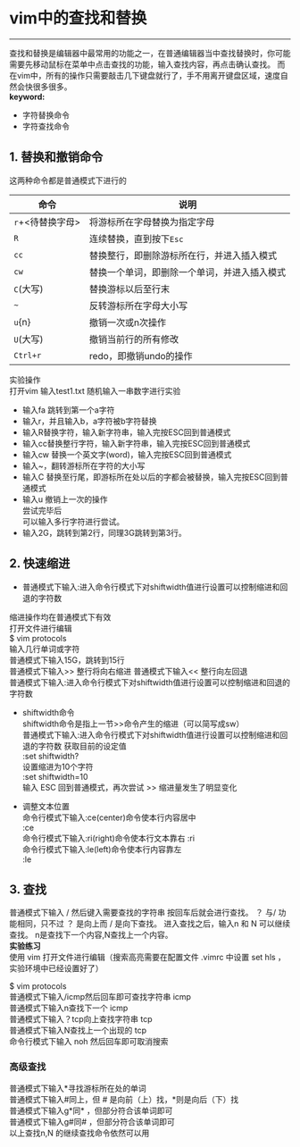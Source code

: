 # vim中的查找和替换  
---  
查找和替换是编辑器中最常用的功能之一，在普通编辑器当中查找替换时，你可能需要先移动鼠标在菜单中点击查找的功能，输入查找内容，再点击确认查找。  而在vim中，所有的操作只需要敲击几下键盘就行了，手不用离开键盘区域，速度自然会快很多很多。  
**keyword:**
- 字符替换命令
- 字符查找命令  
## 1.  替换和撤销命令  
这两种命令都是普通模式下进行的  

| 命令             | 说明                                         |
| ---------------- | -------------------------------------------- |
| `r`+<待替换字母> | 将游标所在字母替换为指定字母                 |
| `R`              | 连续替换，直到按下`Esc`                      |
| `cc`             | 替换整行，即删除游标所在行，并进入插入模式   |
| `cw`             | 替换一个单词，即删除一个单词，并进入插入模式 |
| `C`(大写)        | 替换游标以后至行末                           |
| `~`              | 反转游标所在字母大小写                       |
| `u`{n}           | 撤销一次或n次操作                            |
| `U`(大写)        | 撤销当前行的所有修改                         |
| `Ctrl+r`         | redo，即撤销undo的操作                       |


实验操作  
打开vim   输入test1.txt
随机输入一串数字进行实验  
- 输入fa 跳转到第一个a字符
- 输入r，并且输入b，a字符被b字符替换
- 输入R替换字符，输入新字符串，输入完按ESC回到普通模式
- 输入cc替换整行字符，输入新字符串，输入完按ESC回到普通模式
- 输入cw 替换一个英文字(word)，输入完按ESC回到普通模式
- 输入~，翻转游标所在字符的大小写
- 输入C 替换至行尾，即游标所在处以后的字都会被替换，输入完按ESC回到普通模式
- 输入u 撤销上一次的操作  
尝试完毕后  
可以输入多行字符进行尝试。  
- 输入2G，跳转到第2行，同理3G跳转到第3行。
## 2. 快速缩进
- 普通模式下输入:进入命令行模式下对shiftwidth值进行设置可以控制缩进和回退的字符数    

缩进操作均在普通模式下有效  
打开文件进行编辑  
$ vim protocols  
输入几行单词或字符  
普通模式下输入15G，跳转到15行  
普通模式下输入>> 整行将向右缩进
普通模式下输入<< 整行向左回退  
普通模式下输入:进入命令行模式下对shiftwidth值进行设置可以控制缩进和回退的字符数    
-  shiftwidth命令  
shiftwidth命令是指上一节>>命令产生的缩进（可以简写成sw）  
普通模式下输入:进入命令行模式下对shiftwidth值进行设置可以控制缩进和回退的字符数 获取目前的设定值  
:set shiftwidth?  
设置缩进为10个字符  
:set shiftwidth=10  
输入 ESC 回到普通模式，再次尝试 >> 缩进量发生了明显变化      

- 调整文本位置   
命令行模式下输入:ce(center)命令使本行内容居中  
:ce  
命令行模式下输入:ri(right)命令使本行文本靠右
:ri  
命令行模式下输入:le(left)命令使本行内容靠左  
:le  
## 3. 查找   
普通模式下输入 / 然后键入需要查找的字符串 按回车后就会进行查找。 ？ 与/ 功能相同，只不过 ？ 是向上而 / 是向下查找。 进入查找之后，输入n 和 N 可以继续查找。 n是查找下一个内容,N查找上一个内容。   
**实验练习**  
使用 vim 打开文件进行编辑（搜索高亮需要在配置文件 .vimrc 中设置 set hls ，实验环境中已经设置好了）  

$ vim protocols  
普通模式下输入/icmp然后回车即可查找字符串 icmp  
普通模式下输入n查找下一个 icmp  
普通模式下输入？tcp向上查找字符串 tcp  
普通模式下输入N查找上一个出现的 tcp  
命令行模式下输入 noh 然后回车即可取消搜索  
### 高级查找  
普通模式下输入\*寻找游标所在处的单词  
普通模式下输入\#同上，但 \# 是向前（上）找，\*则是向后（下）找  
普通模式下输入g\*同\* ，但部分符合该单词即可  
普通模式下输入g\#同\# ，但部分符合该单词即可  
以上查找n,N 的继续查找命令依然可以用  
